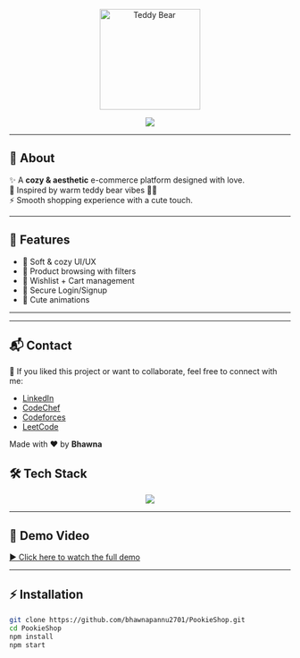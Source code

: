 <p align="center">
  <img src="https://media.giphy.com/media/3o6Zt481isNVuQI1l6/giphy.gif" width="180" alt="Teddy Bear" />
</p>

<p align="center">
  <img src="https://readme-typing-svg.herokuapp.com?size=28&duration=4000&pause=800&color=F4A7BB&center=true&vCenter=true&width=700&lines=Hi+%F0%9F%91%8B+Welcome+to+PookieShop;A+Cozy+E-commerce+Platform;Made+with+%F0%9F%A7%B8+by+Bhawna" />
</p>

---

## 🧸 About  
✨ A **cozy & aesthetic** e-commerce platform designed with love.  
🧺 Inspired by warm teddy bear vibes 🐻✨  
⚡ Smooth shopping experience with a cute touch.  

---

## 🌟 Features  
- 🐻 Soft & cozy UI/UX  
- 🛒 Product browsing with filters  
- 💖 Wishlist + Cart management  
- 🔑 Secure Login/Signup  
- 🎀 Cute animations  

---
---

## 📬 Contact  
💌 If you liked this project or want to collaborate, feel free to connect with me:  

- [LinkedIn](https://www.linkedin.com/in/bhawnapannu/)  
- [CodeChef](https://www.codechef.com/users/bhawna2706)  
- [Codeforces](https://codeforces.com/profile/bhawnapannu27)  
- [LeetCode](https://leetcode.com/u/bhawnapannu2706/)  

Made with ❤️ by **Bhawna**


## 🛠️ Tech Stack  
<p align="center">
  <img src="https://skillicons.dev/icons?i=react,nodejs,mongodb,express,tailwind,git,github,vscode" />
</p>

---

## 🎥 Demo Video  
[▶ Click here to watch the full demo](demo.mp4)  

---

## ⚡ Installation  
```bash
git clone https://github.com/bhawnapannu2701/PookieShop.git
cd PookieShop
npm install
npm start
